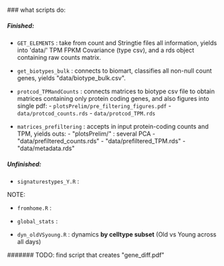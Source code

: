 ### what scripts do:
##### Finished:

- `GET_ELEMENTS` : take from count and Stringtie files all information,
yields into 'data/' TPM FPKM Covariance (type csv), and a rds object containing raw counts matrix.

- `get_biotypes_bulk` : connects to biomart, classifies all non-null count genes, yields "data/biotype_bulk.csv".

- `protcod_TPMandCounts` : connects matrices to biotype csv file  to obtain matrices containing only protein coding genes, and also figures into single pdf: 
		- `plotsPrelim/pre_filtering_figures.pdf`
		- `data/protcod_counts.rds`
		- `data/protcod_TPM.rds`

- `matrices_prefiltering` : accepts in input protein-coding counts and TPM, yields outs:
		- "plotsPrelim/" : several PCA
		- "data/prefiltered_counts.rds"
		- "data/prefiltered_TPM.rds"
		- "data/metadata.rds"

##### Unfinished:
- `signaturestypes_Y.R` : 

NOTE:

- `fromhome.R` : 

- `global_stats` : 
- `dyn_oldVSyoung.R` : dynamics **by celltype subset** (Old vs Young across all days)

####### TODO:
find script that creates "gene_diff.pdf"

